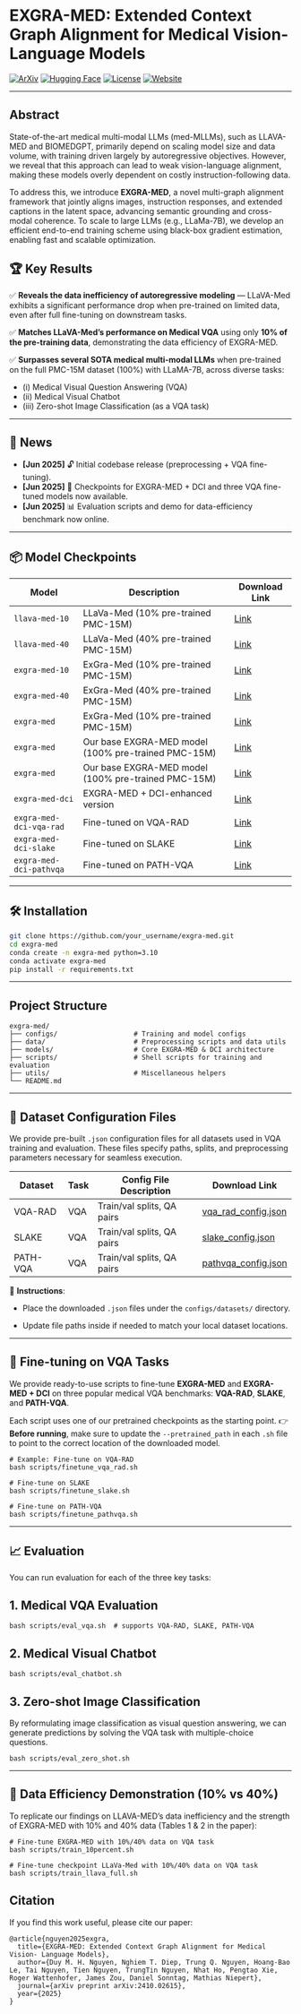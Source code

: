 # EXGRA-MED: Extended Context Graph Alignment for Medical Vision-Language Models

[![ArXiv](https://img.shields.io/badge/Paper-ArXiv-b31b1b.svg)](https://arxiv.org/pdf/2410.02615v3)
[![Hugging Face](https://img.shields.io/badge/🤗%20Model-HuggingFace-blue)](https://huggingface.co/MERGE-Group)
[![License](https://img.shields.io/github/license/your-username/exgra-med)](./LICENSE)
[![Website](https://img.shields.io/badge/Demo-Live-green)](https://your-demo-site.com) <!-- Optional -->

---

## Abstract

State-of-the-art medical multi-modal LLMs (med-MLLMs), such as LLAVA-MED and BIOMEDGPT, primarily depend on scaling model size and data volume, with training driven largely by autoregressive objectives.   However, we reveal that this approach can lead to weak vision-language alignment, making these models overly dependent on costly instruction-following data.  

To address this, we introduce **EXGRA-MED**, a novel multi-graph alignment framework that jointly aligns images, instruction responses, and extended captions in the latent space, advancing semantic grounding and cross-modal coherence.   To scale to large LLMs (e.g., LLaMa-7B), we develop an efficient end-to-end training scheme using black-box gradient estimation, enabling fast and scalable optimization.  

## 🏆 **Key Results**

:white_check_mark: **Reveals the data inefficiency of autoregressive modeling** — LLaVA-Med exhibits a significant performance drop when pre-trained on limited data, even after full fine-tuning on downstream tasks.

:white_check_mark: **Matches LLaVA-Med’s performance on Medical VQA** using only **10% of the pre-training data**, demonstrating the data efficiency of EXGRA-MED.

:white_check_mark: **Surpasses several SOTA medical multi-modal LLMs** when pre-trained on the full PMC-15M dataset (100%) with LLaMA-7B, across diverse tasks:
- (i) Medical Visual Question Answering (VQA)  
- (ii) Medical Visual Chatbot  
- (iii) Zero-shot Image Classification (as a VQA task)

---

## 🚨 News

- **[Jun 2025]** 🔓 Initial codebase release (preprocessing + VQA fine-tuning).
- **[Jun 2025]** 🧩 Checkpoints for EXGRA-MED + DCI and three VQA fine-tuned models now available.
- **[Jun 2025]** 📊 Evaluation scripts and demo for data-efficiency benchmark now online.

---

## 📦 Model Checkpoints

| Model                                  | Description                                | Download Link |
|----------------------------------------|--------------------------------------------|---------------|
| `llava-med-10`                            | LLaVa-Med (10% pre-trained PMC-15M)                   | [Link](#)     |
| `llava-med-40`                            | LLaVa-Med (40% pre-trained PMC-15M)                   | [Link](#)     |
| `exgra-med-10`                            | ExGra-Med (10% pre-trained PMC-15M)                   | [Link](#)     |
| `exgra-med-40`                            | ExGra-Med (40% pre-trained PMC-15M)                   | [Link](#)     |
| `exgra-med`                            | ExGra-Med (10% pre-trained PMC-15M)                   | [Link](#)     |
| `exgra-med`                            | Our base EXGRA-MED model (100% pre-trained PMC-15M)                   | [Link](#)     |
| `exgra-med`                            | Our base EXGRA-MED model (100% pre-trained PMC-15M)                   | [Link](#)     |
| `exgra-med-dci`                        | EXGRA-MED + DCI-enhanced version           | [Link](#)     |
| `exgra-med-dci-vqa-rad`               | Fine-tuned on VQA-RAD                      | [Link](#)     |
| `exgra-med-dci-slake`                 | Fine-tuned on SLAKE                        | [Link](#)     |
| `exgra-med-dci-pathvqa`               | Fine-tuned on PATH-VQA                     | [Link](#)     |

---

## 🛠️ Installation

```bash
git clone https://github.com/your_username/exgra-med.git
cd exgra-med
conda create -n exgra-med python=3.10
conda activate exgra-med
pip install -r requirements.txt
```

-----
## Project Structure
```
exgra-med/
├── configs/                   # Training and model configs
├── data/                      # Preprocessing scripts and data utils
├── models/                    # Core EXGRA-MED & DCI architecture
├── scripts/                   # Shell scripts for training and evaluation
├── utils/                     # Miscellaneous helpers
└── README.md

```
--------
## 📄 Dataset Configuration Files
We provide pre-built `.json` configuration files for all datasets used in VQA training and evaluation. These files specify paths, splits, and preprocessing parameters necessary for seamless execution.

| Dataset      | Task       | Config File Description       | Download Link              |
| ------------ | ---------- | ----------------------------- | -------------------------- |
| VQA-RAD      | VQA        | Train/val splits, QA pairs    | [vqa\_rad\_config.json](#) |
| SLAKE        | VQA        | Train/val splits, QA pairs    | [slake\_config.json](#)    |
| PATH-VQA     | VQA        | Train/val splits, QA pairs    | [pathvqa\_config.json](#)  |


 🔗 **Instructions**:

- Place the downloaded `.json` files under the `configs/datasets/` directory.

- Update file paths inside if needed to match your local dataset locations.

-----
## 🔧 Fine-tuning on VQA Tasks
We provide ready-to-use scripts to fine-tune **EXGRA-MED** and **EXGRA-MED + DCI** on three popular medical VQA benchmarks: **VQA-RAD**, **SLAKE**, and **PATH-VQA**.

Each script uses one of our pretrained checkpoints as the starting point.  👉 **Before running**, make sure to update the `--pretrained_path` in each `.sh` file to point to the correct location of the downloaded model.

```
# Example: Fine-tune on VQA-RAD
bash scripts/finetune_vqa_rad.sh

# Fine-tune on SLAKE
bash scripts/finetune_slake.sh

# Fine-tune on PATH-VQA
bash scripts/finetune_pathvqa.sh
```

-----
## 📈 Evaluation
You can run evaluation for each of the three key tasks:

## 1. Medical VQA Evaluation

```
bash scripts/eval_vqa.sh  # supports VQA-RAD, SLAKE, PATH-VQA
```

## 2. Medical Visual Chatbot
```
bash scripts/eval_chatbot.sh
```

## 3. Zero-shot Image Classification
By reformulating image classification as visual question answering, we can generate predictions by solving the VQA task with multiple-choice questions.
```
bash scripts/eval_zero_shot.sh
```

------
## 🔬 Data Efficiency Demonstration (10% vs 40%)
To replicate our findings on LLAVA-MED’s data inefficiency and the strength of EXGRA-MED with 10% and 40% data (Tables 1 & 2 in the paper):


```
# Fine-tune EXGRA-MED with 10%/40% data on VQA task 
bash scripts/train_10percent.sh
```

```
# Fine-tune checkpoint LLaVa-Med with 10%/40% data on VQA task
bash scripts/train_llava_full.sh
```

## Citation
If you find this work useful, please cite our paper:

```
@article{nguyen2025exgra,
  title={EXGRA-MED: Extended Context Graph Alignment for Medical Vision- Language Models},
  author={Duy M. H. Nguyen, Nghiem T. Diep, Trung Q. Nguyen, Hoang-Bao Le, Tai Nguyen, Tien Nguyen, TrungTin Nguyen, Nhat Ho, Pengtao Xie, Roger Wattenhofer, James Zou, Daniel Sonntag, Mathias Niepert},
  journal={arXiv preprint arXiv:2410.02615},
  year={2025}
}
```



